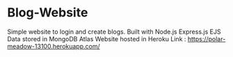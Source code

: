 # Blog-Website
Simple website to login and create blogs. 
Built with Node.js Express.js EJS
Data stored in MongoDB Atlas
Website hosted in Heroku
Link : https://polar-meadow-13100.herokuapp.com/

